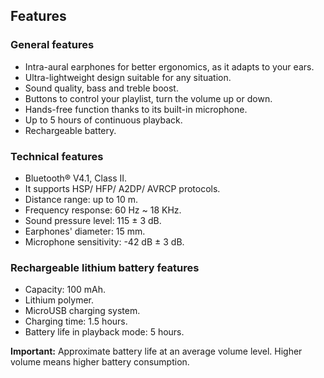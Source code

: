 ## Features

### General features

* Intra-aural earphones for better ergonomics, as it adapts to your ears.
* Ultra-lightweight design suitable for any situation.
* Sound quality, bass and treble boost.
* Buttons to control your playlist, turn the volume up or down.
* Hands-free function thanks to its built-in microphone.
* Up to 5 hours of continuous playback.
* Rechargeable battery.

### Technical features

*	Bluetooth® V4.1, Class II.
* It supports HSP/ HFP/ A2DP/ AVRCP protocols.
*	Distance range: up to 10 m.
* Frequency response: 60 Hz ~ 18 KHz.
* Sound pressure level: 115 ± 3 dB.
* Earphones' diameter: 15 mm.
* Microphone sensitivity: -42 dB ± 3 dB.

### Rechargeable lithium battery features

*	Capacity: 100 mAh.
* Lithium polymer.
*	MicroUSB charging system.
*	Charging time: 1.5 hours.
*	Battery life in playback mode: 5 hours.

**Important:** Approximate battery life at an average volume level. Higher volume means higher battery consumption.

